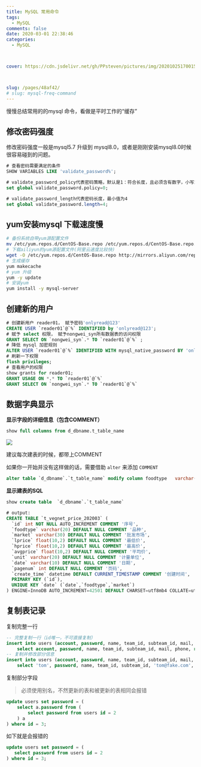 ```yaml
---
title: MySQL 常用命令
tags: 
  - MySQL
comments: false
date: 2020-03-01 22:38:46
categories: 
  - MySQL



cover: https://cdn.jsdelivr.net/gh/PPsteven/pictures/img/20201025170015.png



slug: /pages/48af42/
# slug: mysql-freq-command
---
```


慢慢总结常用的的mysql 命令，看做是平时工作的“缓存”

<!--more-->

## 修改密码强度

修改密码强度一般是mysql5.7 升级到 mysql8.0，或者是刚刚安装mysql8.0时候很容易碰到的问题。

```sql
# 查看密码需要满足的条件
SHOW VARIABLES LIKE 'validate_password%'; 

# validate_password_policy代表密码策略，默认是1：符合长度，且必须含有数字，小写或大写字母，特殊字符。设置为0判断密码的标准就基于密码的长度了。一定要先修改两个参数再修改密码
set global validate_password.policy=0;

# validate_password_length代表密码长度，最小值为4
set global validate_password.length=4; 
```



## yum安装mysql 下载速度慢

```bash
# 备份系统自带yum源配置文件
mv /etc/yum.repos.d/CentOS-Base.repo /etc/yum.repos.d/CentOS-Base.repo.backup
# 下载ailiyun的yum源配置文件(阿里云速度比较快)
wget -O /etc/yum.repos.d/CentOS-Base.repo http://mirrors.aliyun.com/repo/Centos-7.repo
# 生成缓存
yum makecache
# yum 升级
yum -y update
# 安装yum
yum install -y mysql-server
```



## 创建新的用户

```sql
# 创建新用户 reader01， 赋予密码'onlyread@123'
CREATE USER `reader01`@`%` IDENTIFIED by 'onlyread@123';
# 赋予 select 权限， 赋予nongwei_syn所有数据表的访问权限
GRANT SELECT ON `nongwei_syn`.* TO `reader01`@`%` ;
# 降低 mysql 加密规则
ALTER USER `reader01`@`%` IDENTIFIED WITH mysql_native_password BY 'onlyread@123';
# 刷新一下权限
flush privileges;
# 查看用户的权限
show grants for reader01;
GRANT USAGE ON *.* TO `reader01`@`%`
GRANT SELECT ON `nongwei_syn`.* TO `reader01`@`%`
```



## 数据字典显示

**显示字段的详细信息（包含COMMENT）**

```sql
show full columns from d_dbname.t_table_name
```

![](https://cdn.jsdelivr.net/gh/PPsteven/pictures/img/20200322184343.png)

建议每次建表的时候，都带上COMMENT

如果你一开始并没有这样做的话，需要借助 `alter` 来添加 `COMMENT`

```sql
alter table `d_dbname`.`t_table_name` modify column foodtype   varchar(20)                              COMMENT '品种';
```

**显示建表的SQL**

```sql
show create table  `d_dbname`.`t_table_name`

# output:
CREATE TABLE `t_vegnet_price_202003` (
  `id` int NOT NULL AUTO_INCREMENT COMMENT '序号',
  `foodtype` varchar(20) DEFAULT NULL COMMENT '品种',
  `market` varchar(30) DEFAULT NULL COMMENT '批发市场',
  `lprice` float(10,2) DEFAULT NULL COMMENT '最低价',
  `hprice` float(10,2) DEFAULT NULL COMMENT '最高价',
  `avgprice` float(10,2) DEFAULT NULL COMMENT '平均价',
  `unit` varchar(20) DEFAULT NULL COMMENT '计量单位',
  `date` varchar(10) DEFAULT NULL COMMENT '日期',
  `pagenum` int DEFAULT NULL COMMENT '页码',
  `create_time` datetime DEFAULT CURRENT_TIMESTAMP COMMENT '创建时间',
  PRIMARY KEY (`id`),
  UNIQUE KEY `date` (`date`,`foodtype`,`market`)
) ENGINE=InnoDB AUTO_INCREMENT=42501 DEFAULT CHARSET=utf8mb4 COLLATE=utf8mb4_0900_ai_ci
```



## 复制表记录

复制完整一行

```sql
-- 完整复制一行（id唯一，不可直接复制）
insert into users (account, password, name, team_id, subteam_id, mail, phone, role, role_level, status)
	select account, password, name, team_id, subteam_id, mail, phone, role, role_level, status from users where id = 90;
-- 复制并修改部分信息
insert into users (account, password, name, team_id, subteam_id, mail, phone, role, role_level, status)
	select 'tom', password, name, team_id, subteam_id, 'tom@fake.com', 13877777777, role, 2, status from users where id = 90;

```

复制部分字段

> 必须使用别名，不然更新的表和被更新的表相同会报错

```sql
update users set password = (
    select a.password from (
    	select password from users id = 2
    ) a
) where id = 3;
```

如下就是会报错的

```sql
update users set password = (
   select password from users id = 2
) where id = 3;
```

